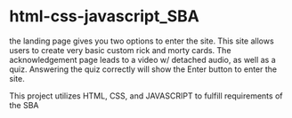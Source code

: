 # html-css-javascript_SBA

the landing page gives you two options to enter the site. 
This site allows users to create very basic custom rick and morty cards.
The acknowledgement page leads to a video w/ detached audio, as well as a quiz. Answering the quiz correctly will show the Enter button to enter the site.

This project utilizes HTML, CSS, and JAVASCRIPT to fulfill requirements of the SBA
